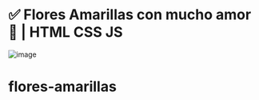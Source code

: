 # ✅ Flores Amarillas con mucho amor 🌻 | HTML CSS JS

![image](https://github.com/user-attachments/assets/899d1b33-bc87-45f8-8cb9-e11cf992a9d6)

# flores-amarillas
